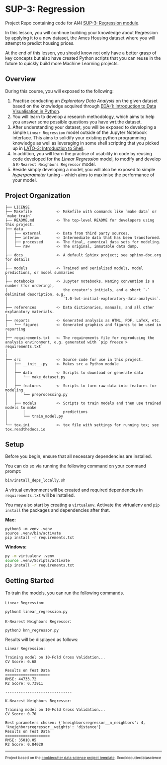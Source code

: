 SUP-3: Regression
==============================

Project Repo containing code for AI4I [SUP-3: Regression module](https://learn.aisingapore.org/courses/ai-for-industry-part-2/lessons/sup-3-regression/).

In this lesson, you will continue building your knowledge about Regression by applying it to a new dataset, the Ames Housing dataset where you will attempt to predict housing prices.

At the end of this lesson, you should know not only have a better grasp of key concepts but also have created Python scripts that you can reuse in the future to quickly build more Machine Learning projects.

Overview
------------
During this course, you will exposed to the following:

1. Practise conducting an *Exploratory Data Analysis* on the given dataset based on the knowledge acquired through [EDA-1: Introduction to Data Visualisation in Python](https://learn.datacamp.com/courses/introduction-to-data-visualization-with-seaborn).
2. You will learn to develop a research methodology, which aims to help you answer some possible questions you have wrt.the dataset.
3. After understanding your dataset, you will be exposed to developing a simple `Linear Regression` model outside of the Jupyter Notebook interface. This aims to solidify your existing python programming knowledge as well as leveraging in some shell scripting that you picked up in  [LATO-3: Introduction to Shell](https://learn.datacamp.com/courses/introduction-to-shell).
4. In addition, you will learn the practise of usability in code by reusing code developed for the *Linear Regression* model, to modify and develop a `K-Nearest Neighbors Regressor` model.
5. Beside simply developing a model, you will also be exposed to simple *hyperparameter* tuning – which aims to maximise the performance of your model.

Project Organization
------------

    ├── LICENSE
    ├── Makefile           <- Makefile with commands like `make data` or `make train`
    ├── README.md          <- The top-level README for developers using this project.
    ├── data
    │   ├── external       <- Data from third party sources.
    │   ├── interim        <- Intermediate data that has been transformed.
    │   ├── processed      <- The final, canonical data sets for modeling.
    │   └── raw            <- The original, immutable data dump.
    │
    ├── docs               <- A default Sphinx project; see sphinx-doc.org for details
    │
    ├── models             <- Trained and serialized models, model predictions, or model summaries
    │
    ├── notebooks          <- Jupyter notebooks. Naming convention is a number (for ordering),
    │                         the creator's initials, and a short `-` delimited description, e.g.
    │                         `1.0-lwt-initial-exploratory-data-analysis`.
    │
    ├── references         <- Data dictionaries, manuals, and all other explanatory materials.
    │
    ├── reports            <- Generated analysis as HTML, PDF, LaTeX, etc.
    │   └── figures        <- Generated graphics and figures to be used in reporting
    │
    ├── requirements.txt   <- The requirements file for reproducing the analysis environment, e.g. generated with `pip freeze > requirements.txt`
    │
    |
    ├── src                <- Source code for use in this project.
    │   ├── __init__.py    <- Makes src a Python module
    │   │
    │   ├── data           <- Scripts to download or generate data
    │   │   └── make_dataset.py
    │   │
    │   ├── features       <- Scripts to turn raw data into features for modeling
    │   │   └── preprocessing.py
    │   │
    │   ├── models         <- Scripts to train models and then use trained models to make
    │       │                 predictions
    │       └── train_model.py
    │
    └── tox.ini            <- tox file with settings for running tox; see tox.readthedocs.io

Setup
------------
Before you begin, ensure that all necessary dependencies are installed.

You can do so via running the following command on your command prompt:
```bash
bin/install_deps_locally.sh
```
A virtual environment will be created and required dependencies in `requirements.txt` will be installed.

You may also start by creating a `virtualenv`. Activate the virtualenv and `pip install` the packages and dependencies after that.

**Mac:**
```
python3 -m venv .venv
source .venv/bin/activate
pip install -r requirements.txt
```
**Windows:**
```bash
py -m virtualenv .venv
source .venv/Scripts/activate
pip install -r requirements.txt
```

Getting Started
------------
To train the models, you can run the following commands.

`Linear Regression`:
```bash
python3 linear_regression.py
```

`K-Nearest Neighbors Regressor`:
```bash
python3 knn_regressor.py
```

Results will be displayed as follows:
```
Linear Regression:

Training model on 10-Fold Cross Validation...
CV Score: 0.68

Results on Test Data
====================
RMSE: 44733.72
R2 Score: 0.73911

------------------------------

K-Nearest Neighbors Regressor:

Training model on 10-Fold Cross Validation...
CV Score: 0.70

Best parameters chosen: {'kneighborsregressor__n_neighbors': 4, 'kneighborsregressor__weights': 'distance'}
Results on Test Data
====================
RMSE: 35010.05
R2 Score: 0.84020
```

--------

<p><small>Project based on the <a target="_blank" href="https://drivendata.github.io/cookiecutter-data-science/">cookiecutter data science project template</a>. #cookiecutterdatascience</small></p>
